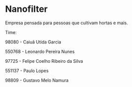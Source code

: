 # Nanofilter

Empresa pensada para pessoas que cultivam hortas e mais.

Time:

98080 - Caiuã Utida Garcia

550768 - Leonardo Pereira Nunes

97725 - Felipe Coelho Ribeiro da Silva

551137 - Paulo Lopes

98809 - Gustavo Melo Namura